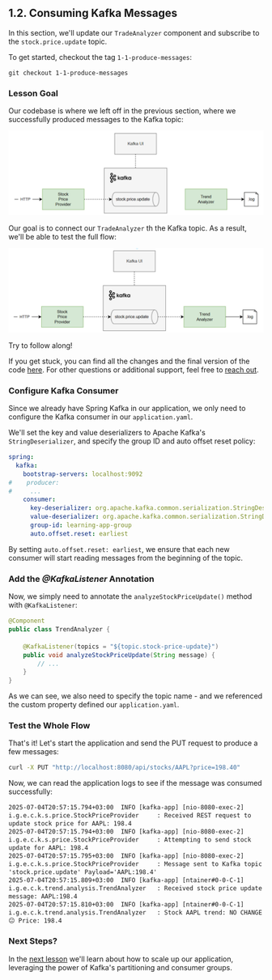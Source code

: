 ## 1.2. Consuming Kafka Messages

In this section, we'll update our `TradeAnalyzer` component
and subscribe to the `stock.price.update` topic.

To get started, checkout the tag `1-1-produce-messages`:
```git
git checkout 1-1-produce-messages
```

### Lesson Goal

Our codebase is where we left off in the previous section,
where we successfully produced messages to the Kafka topic:

![Lesson Start](./img/1-2-consume-msg-start.png)

Our goal is to connect our `TradeAnalyzer` th the Kafka topic. 
As a result, we'll be able to test the full flow:

![Lesson End](./img/1-2-consume-msg-end.png)

Try to follow along!

If you get stuck, you can find all the changes and the final version of the code [here](https://github.com/etrandafir93/my-courses/commit/986757c4da44f70923247602552c14f58c86181a).
For other questions or additional support, feel free to [reach out](https://www.linkedin.com/in/emanueltrandafir/).

### Configure Kafka Consumer

Since we already have Spring  Kafka in our application,
we only need to configure the Kafka consumer in our `application.yaml`.

We'll set the key and value deserializers to Apache Kafka's `StringDeserializer`,
and specify the group ID and auto offset reset policy:

```yaml
spring:
  kafka:
    bootstrap-servers: localhost:9092
#    producer: 
#     ...
    consumer:
      key-deserializer: org.apache.kafka.common.serialization.StringDeserializer
      value-deserializer: org.apache.kafka.common.serialization.StringDeserializer
      group-id: learning-app-group
      auto.offset.reset: earliest
```

By setting `auto.offset.reset: earliest`, we ensure that each new consumer 
will start reading messages from the beginning of the topic.

### Add the _@KafkaListener_ Annotation

Now, we simply need to annotate the `analyzeStockPriceUpdate()` method with `@KafkaListener`:

```java
@Component
public class TrendAnalyzer {

    @KafkaListener(topics = "${topic.stock-price-update}")
    public void analyzeStockPriceUpdate(String message) {
        // ...
    }
}
```
As we can see, we also need to specify the topic name - 
and we referenced the custom property defined our `application.yaml`.

### Test the Whole Flow

That's it! Let's start the application and send the PUT request to produce a few messages:

```bash
curl -X PUT "http://localhost:8080/api/stocks/AAPL?price=198.40"
```

Now, we can read the application logs to see if the message was consumed successfully:

```text
2025-07-04T20:57:15.794+03:00  INFO [kafka-app] [nio-8080-exec-2] i.g.e.c.k.s.price.StockPriceProvider     : Received REST request to update stock price for AAPL: 198.4
2025-07-04T20:57:15.794+03:00  INFO [kafka-app] [nio-8080-exec-2] i.g.e.c.k.s.price.StockPriceProvider     : Attempting to send stock update for AAPL: 198.4
2025-07-04T20:57:15.795+03:00  INFO [kafka-app] [nio-8080-exec-2] i.g.e.c.k.s.price.StockPriceProvider     : Message sent to Kafka topic 'stock.price.update' Payload='AAPL:198.4'
2025-07-04T20:57:15.809+03:00  INFO [kafka-app] [ntainer#0-0-C-1] i.g.e.c.k.trend.analysis.TrendAnalyzer   : Received stock price update message: AAPL:198.4
2025-07-04T20:57:15.810+03:00  INFO [kafka-app] [ntainer#0-0-C-1] i.g.e.c.k.trend.analysis.TrendAnalyzer   : Stock AAPL trend: NO CHANGE 😐 Price: 198.4
```

### Next Steps?

In the [next lesson](TBD) we'll learn about how to scale up our application,
leveraging the power of Kafka's partitioning and consumer groups.
